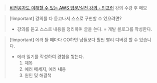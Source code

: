 > [비전공자도 이해할 수 있는 AWS 입문/실전 강의 - 인프런](https://www.inflearn.com/course/비전공자-이해할수있는-aws-입문실전/dashboard) 강의 수강 후 메모

>[!important] 강의를 다 듣고나서 스스로 구현할 수 있으려면? <br>
>- 강의를 듣고 스스로 내용을 정리하여 글을 쓴다.
>= 개발 블로그를 작성한다.

>[!important] 에러 뜰 때마다 OO하면 남들보다 훨씬 빨리 디버깅 할 수 있습니다. <br>
>- 에러 일기를 작성하여 경험을 쌓는다.
>	1. 제목 
>	2. 에러 메세지, 에러 내용
>	3. 원인 및 해결책
